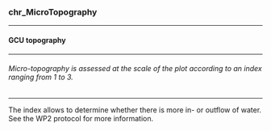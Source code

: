 ### chr_MicroTopography



------
#### GCU topography



------
###### Micro-topography is assessed at the scale of the plot according to an index ranging from 1 to 3.



------
The index allows to determine whether there is more in- or outflow of water. See the WP2 protocol for more information.